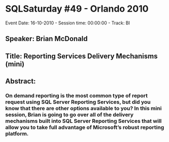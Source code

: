 # SQLSaturday #49 - Orlando 2010
Event Date: 16-10-2010 - Session time: 00:00:00 - Track: BI
## Speaker: Brian McDonald
## Title: Reporting Services Delivery Mechanisms (mini)
## Abstract:
### On demand reporting is the most common type of report request using SQL Server Reporting Services, but did you know that there are other options available to you? In this mini session, Brian is going to go over all of the delivery mechanisms built into SQL Server Reporting Services that will allow you to take full advantage of Microsoft’s robust reporting platform.
